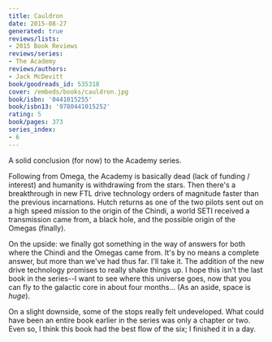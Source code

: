 ```yaml
---
title: Cauldron
date: 2015-08-27
generated: true
reviews/lists:
- 2015 Book Reviews
reviews/series:
- The Academy
reviews/authors:
- Jack McDevitt
book/goodreads_id: 535318
cover: /embeds/books/cauldron.jpg
book/isbn: '0441015255'
book/isbn13: '9780441015252'
rating: 5
book/pages: 373
series_index:
- 6
---
```

A solid conclusion (for now) to the Academy series.  

Following from Omega, the Academy is basically dead (lack of funding / interest) and humanity is withdrawing from the stars. Then there's a breakthrough in new FTL drive technology orders of magnitude faster than the previous incarnations. Hutch returns as one of the two pilots sent out on a high speed mission to the origin of the Chindi, a world SETI received a transmission came from, a black hole, and the possible origin of the Omegas (finally).  

<!--more-->

On the upside: we finally got something in the way of answers for both where the Chindi and the Omegas came from. It's by no means a complete answer, but more than we've had thus far. I'll take it. The addition of the new drive technology promises to really shake things up. I hope this isn't the last book in the series--I want to see where this universe goes, now that you can fly to the galactic core in about four months... (As an aside, space is *huge*).  

On a slight downside, some of the stops really felt undeveloped. What could have been an entire book earlier in the series was only a chapter or two. Even so, I think this book had the best flow of the six; I finished it in a day.